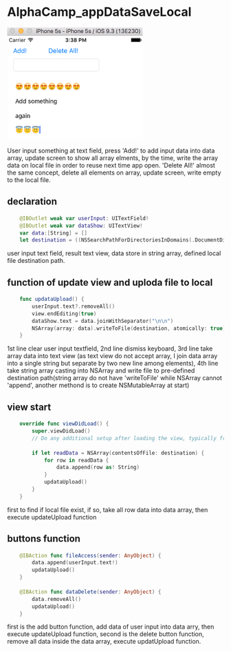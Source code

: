 # AlphaCamp_appDataSaveLocal

![Alt text](/screenshot.png?raw=true "main screen")

User input something at text field, press 'Add!' to add input data into data array, update screen to show all array elments, by the time, write the array data on local file in order to reuse next time app open. 'Delete All!' almost the same concept, delete all elements on array, update screen, write empty to the local file.

## declaration
```swift
    @IBOutlet weak var userInput: UITextField!
    @IBOutlet weak var dataShow: UITextView!
    var data:[String] = []
    let destination = ((NSSearchPathForDirectoriesInDomains(.DocumentDirectory, .UserDomainMask, true)).first! as NSString).stringByAppendingPathComponent("/data.txt")
```
user input text field, result text view, data store in string array, defined local file destination path.

## function of update view and uploda file to local
```swift
    func updataUpload() {
        userInput.text?.removeAll()
        view.endEditing(true)
        dataShow.text = data.joinWithSeparator("\n\n")
        NSArray(array: data).writeToFile(destination, atomically: true)
    } 
```
1st line clear user input textfield, 2nd line dismiss keyboard, 3rd line take array data into text view (as text view do not accept array, I join data array into a single string but separate by two new line among elements), 4th line take string array casting into NSArray and write file to pre-defined destination path(string array do not have 'writeToFile' while NSArray cannot 'append', another methond is to create NSMutableArray at start)

## view start
```swift
    override func viewDidLoad() {
        super.viewDidLoad()
        // Do any additional setup after loading the view, typically from a nib.
        
        if let readData = NSArray(contentsOfFile: destination) {
            for row in readData {
                data.append(row as! String)
            }
            updataUpload()
        }
    }
```
first to find if local file exist, if so, take all row data into data array, then execute updateUpload function

## buttons function
```swift
    @IBAction func fileAccess(sender: AnyObject) {
        data.append(userInput.text!)
        updataUpload()
    }
    
    @IBAction func dataDelete(sender: AnyObject) {
        data.removeAll()
        updataUpload()
    }
```
first is the add button function, add data of user input into data arry, then execute updateUpload function, second is the delete button function, remove all data inside the data array, execute updatUpload function.
